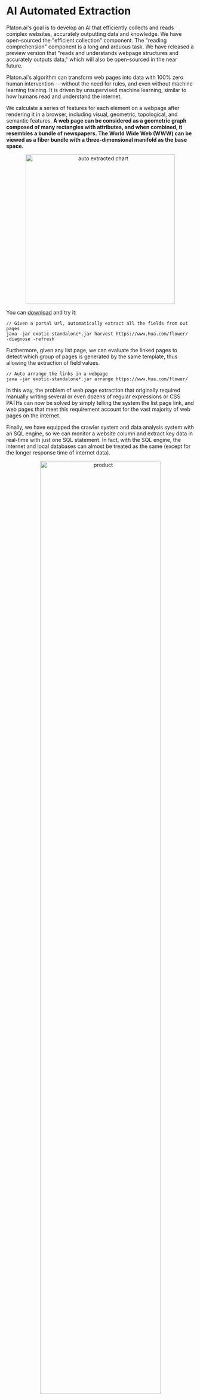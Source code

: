 AI Automated Extraction
=======================

Platon.ai's goal is to develop an AI that efficiently collects and reads complex websites, accurately outputting data 
and knowledge. We have open-sourced the "efficient collection" component. The "reading comprehension" component is 
a long and arduous task. We have released a preview version that "reads and understands webpage structures and
accurately outputs data," which will also be open-sourced in the near future.

Platon.ai's algorithm can transform web pages into data with 100% zero human intervention -- without the need for rules, 
and even without machine learning training. It is driven by unsupervised machine learning, similar to how humans read 
and understand the internet.

We calculate a series of features for each element on a webpage after rendering it in a browser, including visual, 
geometric, topological, and semantic features.
**A web page can be considered as a geometric graph composed of many rectangles with attributes, and when 
combined, it resembles a bundle of newspapers. The World Wide Web (WWW) can be viewed as a fiber bundle with a 
three-dimensional manifold as the base space.**

<div style="text-align: center">
    <img width="400px" src=https://pica.zhimg.com/80/v2-1262abb4d28b31a00bcf1199b1aba441_1440w.jpeg?source=d16d100b   alt="auto extracted chart"/>
</div>

You can [download](https://github.com/platonai/PulsarRPAPro#download) and try it:

```
// Given a portal url, automatically extract all the fields from out pages
java -jar exotic-standalone*.jar harvest https://www.hua.com/flower/  -diagnose -refresh
```

Furthermore, given any list page, we can evaluate the linked pages to detect which group of pages is generated by the same template, thus allowing the extraction of field values.

```
// Auto arrange the links in a webpage
java -jar exotic-standalone*.jar arrange https://www.hua.com/flower/ 
```

In this way, the problem of web page extraction that originally required manually writing several or even dozens of regular expressions or CSS PATHs can now be solved by simply telling the system the list page link, and web pages that meet this requirement account for the vast majority of web pages on the internet.

Finally, we have equipped the crawler system and data analysis system with an SQL engine, so we can monitor a website column and extract key data in real-time with just one SQL statement. In fact, with the SQL engine, the internet and local databases can almost be treated as the same (except for the longer response time of internet data).

<div style="text-align: center">
    <img width="80%" src=https://pic3.zhimg.com/80/v2-dfb9ae6163db8c84b4d7e223c60f8835_1440w.jpg?source=d16d100b   alt="product"/>
</div>

A typical web page section

<div style="text-align: center">
    <img width="80%" src=https://pica.zhimg.com/80/v2-d10694d76cfa5cf148a67c1576ca8f29_1440w.jpg?source=d16d100b   alt="auto extracted data"/>
</div>

Data extracted using PulsarRPA's auto extraction technology

<div style="text-align: center">
    <img width="80%" src=https://pic3.zhimg.com/80/v2-ffe172327bbac5bbc5b43f1ae9d54864_1440w.jpg?source=d16d100b   alt="auto extracted chart"/>
</div>

Using PulsarRPA's auto extraction technology and SQL to fully automate the transformation of the internet into charts

**References:**

- [WebFormer: The Web-page Transformer for Structure Information Extraction | Proceedings of the ACM Web Conference 2022](https://dl.acm.org/doi/pdf/10.1145/3485447.3512032)
- [OpenCeres for extract knowledge graph from Web](https://lunadong.com/publication/openCeres_naacl.pdf)
- [FreeDOM: A Transferable Neural Architecture for Structured Information Extraction on Web Documents](https://arxiv.org/pdf/2010.10755)

**Related Articles:**

- [PlatonAI: How does Diffbot work?](https://zhuanlan.zhihu.com/p/76978950)
- [PlatonAI: How does Plato work?](https://zhuanlan.zhihu.com/p/76980563)

---

[Prev](13X-SQL.md) [Home](1home.md) [Next](15REST.md)
